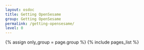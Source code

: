 ```yaml
---
layout: osdoc
title: Getting OpenSesame
group: Getting OpenSesame
permalink: /getting-opensesame/
level: 0
---
```


<div id='index'>
{% assign only_group = page.group %}
{% include pages_list %}
</div>